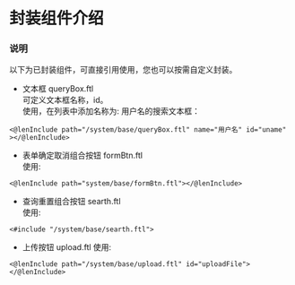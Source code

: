# 封装组件介绍

### 说明

以下为已封装组件，可直接引用使用，您也可以按需自定义封装。

* 文本框 queryBox.ftl  
  可定义文本框名称，id。    
  使用，在列表中添加名称为: 用户名的搜索文本框：

 ~~~~
<@lenInclude path="/system/base/queryBox.ftl" name="用户名" id="uname" ></@lenInclude>
 ~~~~

* 表单确定取消组合按钮 formBtn.ftl    
  使用:

 ~~~~
<@lenInclude path="system/base/formBtn.ftl"></@lenInclude>
~~~~

* 查询重置组合按钮 searth.ftl   
  使用:

~~~~
<#include "/system/base/searth.ftl">
~~~~

* 上传按钮 upload.ftl
  使用:

~~~~
<@lenInclude path="/system/base/upload.ftl" id="uploadFile"></@lenInclude>
~~~~
